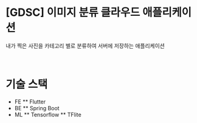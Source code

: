 # [GDSC] 이미지 분류 클라우드 애플리케이션

내가 찍은 사진을 카테고리 별로 분류하여 서버에 저장하는 애플리케이션

<br>

# 기술 스택
- FE
 ** Flutter
- BE
 ** Spring Boot
- ML
 ** Tensorflow
 ** TFlite
